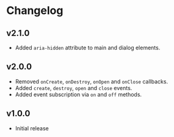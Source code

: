# Changelog

## v2.1.0

- Added `aria-hidden` attribute to main and dialog elements.


## v2.0.0

- Removed `onCreate`, `onDestroy`, `onOpen` and `onClose` callbacks.
- Added `create`, `destroy`, `open` and `close` events.
- Added event subscription via `on` and `off` methods.

## v1.0.0

- Initial release

